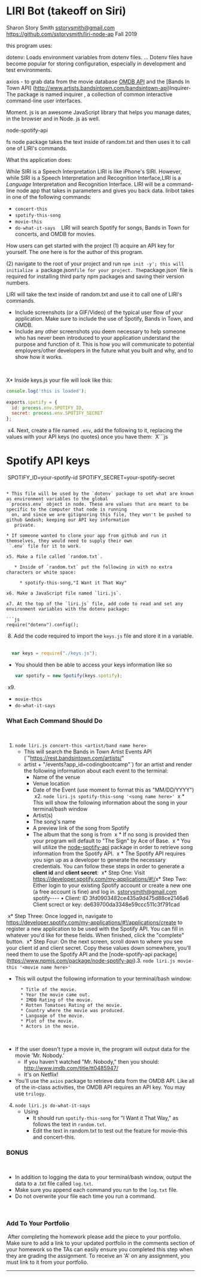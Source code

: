  # LIRI Bot  (takeoff on Siri)
Sharon Story Smith  sstorysmith@gmail.com
https://github.com/sstorysmith/liri-node-ap
Fall 2019

this program uses: 

 dotenv: Loads environment variables from dotenv files. ... Dotenv files have become popular for storing configuration, especially in development and test environments. 

 axios -  to grab data from the movie database [OMDB API](http://www.omdbapi.com) and the [Bands In Town API]
     (http://www.artists.bandsintown.com/bandsintown-api)
​
 Inquirer- The package is named inquirer , a collection of common interactive command-line user interfaces. 

 Moment. js is an awesome JavaScript library that helps you manage dates, in the browser and in Node. js as well.

 node-spotify-api

 fs node package takes the text inside of random.txt and then uses it to call one of LIRI's commands.


What ths application does:

While SIRI is a Speech Interpretation LIRI is like iPhone's SIRI. However, while SIRI is a Speech Interpretation and Recognition Interface,LIRI is a _Language_ Interpretation and Recognition Interface. LIRI will be a command-line node app that takes in parameters and gives you back data.
liribot takes in one of the following commands:
​
   * `concert-this`​
   * `spotify-this-song`
   * `movie-this`​
   * `do-what-it-says`
​
​
​ LIRI will search Spotify for songs, Bands in Town for concerts, and OMDB for movies.
    

    

How users can get started with the project
(1) acquire an API key for yourself. The one here is for the author of this program.

(2) navigate to the root of your project and run `npm init -y'; this will initialize a `package.json` file for your project. The `package.json` file is required for installing third party npm packages and saving their version numbers.

 LIRI will take the text inside of random.txt and use it to call one of  LIRI's commands.
    



* Include screenshots (or a GIF/Video) of the typical user flow of your application. Make sure to include the 
use of Spotify, Bands in Town, and OMDB.
​
* Include any other screenshots you deem necessary to help someone who has never been introduced to your
application understand the purpose and function of it. This is how you will communicate to potential 
employers/other developers in the future what you built and why, and to show how it works.
​

​

X* Inside keys.js your file will look like this:
​
```js
console.log('this is loaded');
​
exports.spotify = {
  id: process.env.SPOTIFY_ID,
  secret: process.env.SPOTIFY_SECRET
};
```
​
x4. Next, create a file named `.env`, add the following to it, replacing the values with your API keys (no quotes) 
once you have them:
​
X```js
# Spotify API keys
​
SPOTIFY_ID=your-spotify-id
SPOTIFY_SECRET=your-spotify-secret
​
```
​
* This file will be used by the `dotenv` package to set what are known as environment variables to the global
 `process.env` object in node. These are values that are meant to be specific to the computer that node is running
  on, and since we are gitignoring this file, they won't be pushed to github &mdash; keeping our API key information
   private.
​
* If someone wanted to clone your app from github and run it themselves, they would need to supply their own
 `.env` file for it to work.
​
x5. Make a file called `random.txt`.
​
   * Inside of `random.txt` put the following in with no extra characters or white space:
​
     * spotify-this-song,"I Want it That Way"
​
x6. Make a JavaScript file named `liri.js`.
​
x7. At the top of the `liri.js` file, add code to read and set any environment variables with the dotenv package:
​
```js
require("dotenv").config();
```
​
8. Add the code required to import the `keys.js` file and store it in a variable.
​
```js
  var keys = require("./keys.js");
```
  
* You should then be able to access your keys information like so
​
  ```js
  var spotify = new Spotify(keys.spotify);
  ```
​
x9. 
   * `movie-this`
​
   * `do-what-it-says`
​
### What Each Command Should Do
​
1. `node liri.js concert-this <artist/band name here>`
​
   * This will search the Bands in Town Artist Events API (`"https://rest.bandsintown.com/artists/" 
   + artist + "/events?app_id=codingbootcamp"`) for an artist and render the following information about each 
   event to the terminal:
​
     * Name of the venue
​
     * Venue location
​
     * Date of the Event (use moment to format this as "MM/DD/YYYY")
​
x2. `node liri.js spotify-this-song '<song name here>'`
​
  x * This will show the following information about the song in your terminal/bash window
​
     * Artist(s)
​
     * The song's name
​
     * A preview link of the song from Spotify
​
     * The album that the song is from
​
  x * If no song is provided then your program will default to "The Sign" by Ace of Base.
​
  x * You will utilize the [node-spotify-api](https://www.npmjs.com/package/node-spotify-api) package in 
   order to retrieve song information from the Spotify API.
​
  x * The Spotify API requires you sign up as a developer to generate the necessary credentials. You can 
   follow these steps in order to generate a **client id** and **client secret**:
​
   x* Step One: Visit <https://developer.spotify.com/my-applications/#!/>
​
   x* Step Two: Either login to your existing Spotify account or create a new one (a free account is fine)
   and log in.  sstorysmith@gmail.com  spotify----
               •	Client: ID   3fd0903482ce435a9d475d88ce2146a6
               Client screct or key:  de639700da3348e59ccc511c3f791cad

​
   x* Step Three: Once logged in, navigate to <https://developer.spotify.com/my-applications/#!/applications/create>
    to register a new application to be used with the Spotify API. You can fill in whatever you'd like for these 
    fields. When finished, click the "complete" button.
​
   x* Step Four: On the next screen, scroll down to where you see your client id and client secret. Copy these 
   values down somewhere, you'll need them to use the Spotify API and the [node-spotify-api package]
   (https://www.npmjs.com/package/node-spotify-api).
​
3. `node liri.js movie-this '<movie name here>'`
​
   * This will output the following information to your terminal/bash window:
​
     ```
       * Title of the movie.
       * Year the movie came out.
       * IMDB Rating of the movie.
       * Rotten Tomatoes Rating of the movie.
       * Country where the movie was produced.
       * Language of the movie.
       * Plot of the movie.
       * Actors in the movie.
     ```
​
   * If the user doesn't type a movie in, the program will output data for the movie 'Mr. Nobody.'
​
     * If you haven't watched "Mr. Nobody," then you should: <http://www.imdb.com/title/tt0485947/>
​
     * It's on Netflix!
​
   * You'll use the `axios` package to retrieve data from the OMDB API. Like all of the in-class activities,
    the OMDB API requires an API key. You may use `trilogy`.
​
4. `node liri.js do-what-it-says`
​
   * Using 
​
     * It should run `spotify-this-song` for "I Want it That Way," as follows the text in `random.txt`.
​
     * Edit the text in random.txt to test out the feature for movie-this and concert-this.
​
### BONUS
​
* In addition to logging the data to your terminal/bash window, output the data to a .txt file called `log.txt`.
​
* Make sure you append each command you run to the `log.txt` file. 
​
* Do not overwrite your file each time you run a command.
​


​
### Add To Your Portfolio
​
After completing the homework please add the piece to your portfolio.
 Make sure to add a link to your updated portfolio in the comments section 
 of your homework so the TAs can easily ensure you completed this step when 
 they are grading the assignment. To receive an 'A' on any assignment, you 
 must link to it from your portfolio.
​
- - -
​
